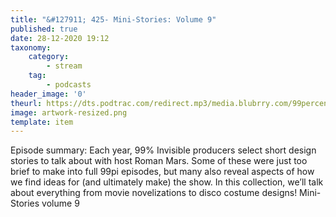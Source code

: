 ```yaml
---
title: "&#127911; 425- Mini-Stories: Volume 9"
published: true
date: 28-12-2020 19:12
taxonomy:
    category:
        - stream
    tag:
        - podcasts
header_image: '0'
theurl: https://dts.podtrac.com/redirect.mp3/media.blubrry.com/99percentinvisible/dovetail.prxu.org/96/e0b1ad34-114c-4bda-b685-8f4a1831262a/425_Mini_Stories_Volume_9_pt01.mp3
image: artwork-resized.png
template: item
--- 
```

Episode summary: Each year, 99% Invisible producers select short design stories to talk about with host Roman Mars. Some of these were just too brief to make into full 99pi episodes, but many also reveal aspects of how we find ideas for (and ultimately make) the show. In this collection, we’ll talk about everything from movie novelizations to disco costume designs! Mini-Stories volume 9
